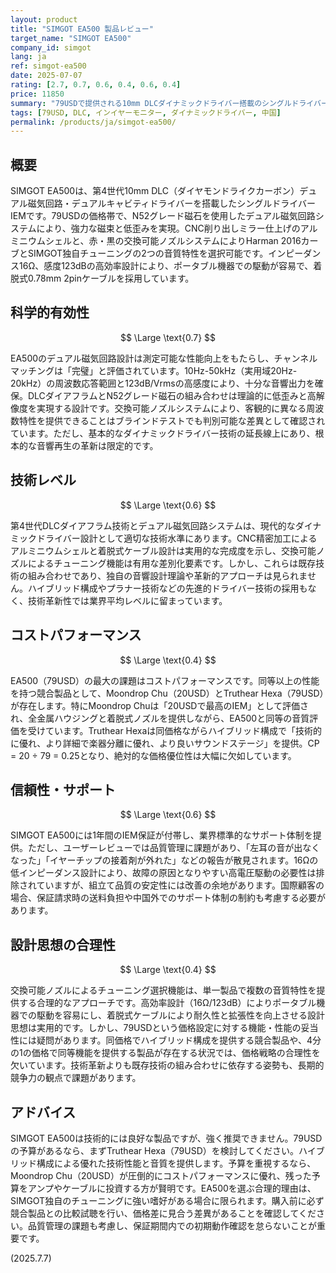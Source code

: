 ```yaml
---
layout: product
title: "SIMGOT EA500 製品レビュー"
target_name: "SIMGOT EA500"
company_id: simgot
lang: ja
ref: simgot-ea500
date: 2025-07-07
rating: [2.7, 0.7, 0.6, 0.4, 0.6, 0.4]
price: 11850
summary: "79USDで提供される10mm DLCダイナミックドライバー搭載のシングルドライバーIEM。デュアル磁気回路設計と交換可能ノズルによるチューニング機能を特徴とします。測定性能や技術的完成度は良好ですが、20USDのMoondrop Chuや同価格のTruthear Hexaと比較すると、圧倒的なコストパフォーマンス優位性は見出せません。"
tags: [79USD, DLC, インイヤーモニター, ダイナミックドライバー, 中国]
permalink: /products/ja/simgot-ea500/
---
```


## 概要

SIMGOT EA500は、第4世代10mm DLC（ダイヤモンドライクカーボン）デュアル磁気回路・デュアルキャビティドライバーを搭載したシングルドライバーIEMです。79USDの価格帯で、N52グレード磁石を使用したデュアル磁気回路システムにより、強力な磁束と低歪みを実現。CNC削り出しミラー仕上げのアルミニウムシェルと、赤・黒の交換可能ノズルシステムによりHarman 2016カーブとSIMGOT独自チューニングの2つの音質特性を選択可能です。インピーダンス16Ω、感度123dBの高効率設計により、ポータブル機器での駆動が容易で、着脱式0.78mm 2pinケーブルを採用しています。

## 科学的有効性

$$ \Large \text{0.7} $$

EA500のデュアル磁気回路設計は測定可能な性能向上をもたらし、チャンネルマッチングは「完璧」と評価されています。10Hz-50kHz（実用域20Hz-20kHz）の周波数応答範囲と123dB/Vrmsの高感度により、十分な音響出力を確保。DLCダイアフラムとN52グレード磁石の組み合わせは理論的に低歪みと高解像度を実現する設計です。交換可能ノズルシステムにより、客観的に異なる周波数特性を提供できることはブラインドテストでも判別可能な差異として確認されています。ただし、基本的なダイナミックドライバー技術の延長線上にあり、根本的な音響再生の革新は限定的です。

## 技術レベル

$$ \Large \text{0.6} $$

第4世代DLCダイアフラム技術とデュアル磁気回路システムは、現代的なダイナミックドライバー設計として適切な技術水準にあります。CNC精密加工によるアルミニウムシェルと着脱式ケーブル設計は実用的な完成度を示し、交換可能ノズルによるチューニング機能は有用な差別化要素です。しかし、これらは既存技術の組み合わせであり、独自の音響設計理論や革新的アプローチは見られません。ハイブリッド構成やプラナー技術などの先進的ドライバー技術の採用もなく、技術革新性では業界平均レベルに留まっています。

## コストパフォーマンス

$$ \Large \text{0.4} $$

EA500（79USD）の最大の課題はコストパフォーマンスです。同等以上の性能を持つ競合製品として、Moondrop Chu（20USD）とTruthear Hexa（79USD）が存在します。特にMoondrop Chuは「20USDで最高のIEM」として評価され、全金属ハウジングと着脱式ノズルを提供しながら、EA500と同等の音質評価を受けています。Truthear Hexaは同価格ながらハイブリッド構成で「技術的に優れ、より詳細で楽器分離に優れ、より良いサウンドステージ」を提供。CP = 20 ÷ 79 = 0.25となり、絶対的な価格優位性は大幅に欠如しています。

## 信頼性・サポート

$$ \Large \text{0.6} $$

SIMGOT EA500には1年間のIEM保証が付帯し、業界標準的なサポート体制を提供。ただし、ユーザーレビューでは品質管理に課題があり、「左耳の音が出なくなった」「イヤーチップの接着剤が外れた」などの報告が散見されます。16Ωの低インピーダンス設計により、故障の原因となりやすい高電圧駆動の必要性は排除されていますが、組立て品質の安定性には改善の余地があります。国際顧客の場合、保証請求時の送料負担や中国外でのサポート体制の制約も考慮する必要があります。

## 設計思想の合理性

$$ \Large \text{0.4} $$

交換可能ノズルによるチューニング選択機能は、単一製品で複数の音質特性を提供する合理的なアプローチです。高効率設計（16Ω/123dB）によりポータブル機器での駆動を容易にし、着脱式ケーブルにより耐久性と拡張性を向上させる設計思想は実用的です。しかし、79USDという価格設定に対する機能・性能の妥当性には疑問があります。同価格でハイブリッド構成を提供する競合製品や、4分の1の価格で同等機能を提供する製品が存在する状況では、価格戦略の合理性を欠いています。技術革新よりも既存技術の組み合わせに依存する姿勢も、長期的競争力の観点で課題があります。

## アドバイス

SIMGOT EA500は技術的には良好な製品ですが、強く推奨できません。79USDの予算があるなら、まずTruthear Hexa（79USD）を検討してください。ハイブリッド構成による優れた技術性能と音質を提供します。予算を重視するなら、Moondrop Chu（20USD）が圧倒的にコストパフォーマンスに優れ、残った予算をアンプやケーブルに投資する方が賢明です。EA500を選ぶ合理的理由は、SIMGOT独自のチューニングに強い嗜好がある場合に限られます。購入前に必ず競合製品との比較試聴を行い、価格差に見合う差異があることを確認してください。品質管理の課題も考慮し、保証期間内での初期動作確認を怠らないことが重要です。

(2025.7.7)